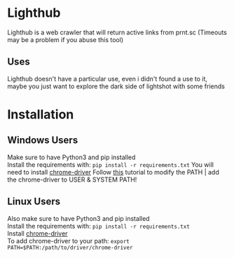 # Lighthub
Lighthub is a web crawler that will return active links from prnt.sc (Timeouts may be a problem if you abuse this tool)
## Uses 
Lighthub doesn't have a particular use, even i didn't found a use to it, maybe you just want to explore the dark side of lightshot with some friends
# Installation
## Windows Users
Make sure to have Python3 and pip installed  
Install the requirements with: `pip install -r requirements.txt`
You will need to install [chrome-driver](https://chromedriver.chromium.org/home)
Follow [this](https://www.architectryan.com/2018/03/17/add-to-the-path-on-windows-10/) tutorial to modify the PATH | add the chrome-driver to USER & SYSTEM PATH!
## Linux Users
Also make sure to have Python3 and pip installed  
Install the requirements with: `pip install -r requirements.txt`  
Install [chrome-driver](https://chromedriver.chromium.org/home)  
To add chrome-driver to your path: `export PATH=$PATH:/path/to/driver/chrome-driver`
